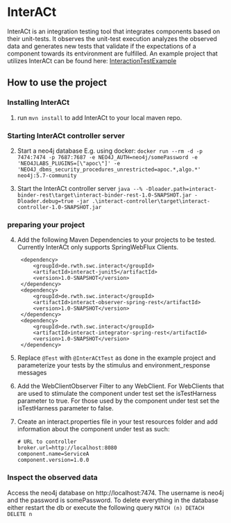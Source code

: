 # InterACt

InterACt is an integration testing tool that integrates components based on their unit-tests. It observes the unit-test
execution analyzes the observed data and generates new tests that validate if the expectations of a component towards
its entvironment are fulfilled.
An example project that utilizes InterACt can be found
here: [InteractionTestExample](https://github.com/NilsWild/InteractionTestExample)

## How to use the project

### Installing InterACt

1. run ```mvn install``` to add InterACt to your local maven repo.

### Starting InterACt controller server

2. Start a neo4j database E.g. using
   docker: ```docker run --rm -d -p 7474:7474 -p 7687:7687 -e NEO4J_AUTH=neo4j/somePassword -e 'NEO4JLABS_PLUGINS=[\"apoc\"]' -e 'NEO4J_dbms_security_procedures_unrestricted=apoc.*,algo.*' neo4j:5.7-community```

3. Start the InterACt controller
   server ```java --% -Dloader.path=interact-binder-rest\target\interact-binder-rest-1.0-SNAPSHOT.jar -Dloader.debug=true -jar .\interact-controller\target\interact-controller-1.0-SNAPSHOT.jar```

### preparing your project

4. Add the following Maven Dependencies to your projects to be tested. Currently InterACt only supports SpringWebFlux
   Clients.

        <dependency>
            <groupId>de.rwth.swc.interact</groupId>
            <artifactId>interact-junit5</artifactId>
            <version>1.0-SNAPSHOT</version>
        </dependency>
        <dependency>
            <groupId>de.rwth.swc.interact</groupId>
            <artifactId>interact-observer-spring-rest</artifactId>
            <version>1.0-SNAPSHOT</version>
        </dependency>
        <dependency>
            <groupId>de.rwth.swc.interact</groupId>
            <artifactId>interact-integrator-spring-rest</artifactId>
            <version>1.0-SNAPSHOT</version>
        </dependency>

5. Replace ```@Test``` with ```@InterACtTest``` as done in the example project and parameterize your tests by the
   stimulus and environment_response messages

6. Add the WebClientObserver Filter to any WebClient.
   For WebClients that are used to stimulate the component under test set the isTestHarness parameter to true.
   For those used by the component under test set the isTestHarness parameter to false.

7. Create an interact.properties file in your test resources folder and add information about the component under test
   as such:
   ```
   # URL to controller
   broker.url=http://localhost:8080
   component.name=ServiceA
   component.version=1.0.0
   ```

### Inspect the observed data

Access the neo4j database on http://localhost:7474. The username is neo4j and the password is somePassword.
To delete everything in the database either restart the db or execute the following
query ```MATCH (n) DETACH DELETE n```